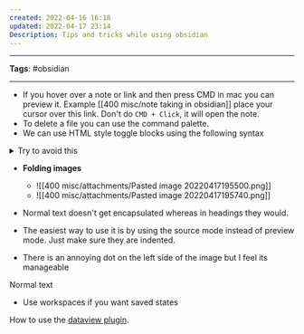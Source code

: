 ```yaml
---
created: 2022-04-16 16:18
updated: 2022-04-17 23:14
Description: Tips and tricks while using obsidian
---
```

---
**Tags**: #obsidian 

---

- If you hover  over a note or link and then press CMD in mac you can preview it. Example [[400 misc/note taking in obsidian]] place your cursor over this link. Don't do `CMD + Click`, it will open the note.
- To delete a file you can use the command palette. 
- We can use HTML style toggle blocks using the following syntax

<details> <summary>Try to avoid this</summary> 
These are toggle blocks without heading.
# We cannot have heading
</details>

- **Folding images**
	- ![[400 misc/attachments/Pasted image 20220417195500.png]]
	- ![[400 misc/attachments/Pasted image 20220417195740.png]]

- Normal text doesn't get encapsulated whereas in headings they would.
- The easiest way to use it is by using the source mode instead of preview mode. Just make sure they are indented. 
- There is an annoying dot on the left side of the image but I feel its manageable

Normal text
- Use workspaces if you want saved states

How to use the [dataview plugin](https://www.youtube.com/watch?v=7kFEl7Ovsr8).

